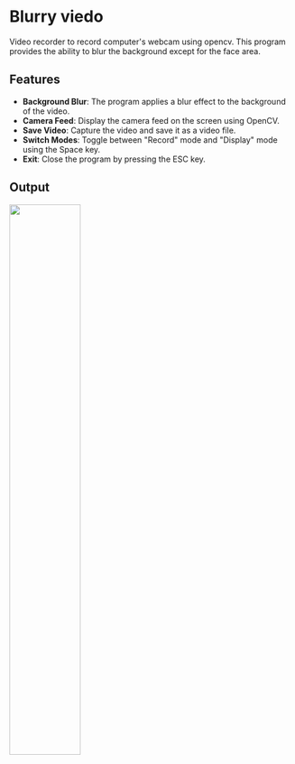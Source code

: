 # Blurry viedo
Video recorder to record computer's webcam using opencv. This program provides the ability to blur the background except for the face area. 

## Features

- **Background Blur**: The program applies a blur effect to the background of the video.
- **Camera Feed**: Display the camera feed on the screen using OpenCV.
- **Save Video**: Capture the video and save it as a video file.
- **Switch Modes**: Toggle between "Record" mode and "Display" mode using the Space key.
- **Exit**: Close the program by pressing the ESC key.

## Output

<img src="https://github.com/user-attachments/assets/9da503f1-d319-4564-a3b2-023ecc5b6206" width="50%">
